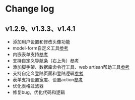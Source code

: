 # Change log

## v1.2.9、v1.3.3、v1.4.1

- 添加用户设置和修改头像功能
- model-form自定义工具[参考](zh/model-form.md?id=自定义工具)
- 内嵌表单支持[参考](zh/model-form-fields.md?id=embeds)
- 支持自定义导航条（右上角）[参考](https://github.com/z-song/oficina4-admin/issues/392)
- 添加脚手架、数据库命令行工具、web artisan帮助工具[参考](zh/helpers.md)
- 支持自定义登陆页面和登陆逻辑[参考](zh/qa.md?id=自定义登陆页面和登陆逻辑)
- 表单支持设置宽度、设置action[参考](zh/model-form.md?id=其它方法)
- 优化表格过滤器
- 修复bug，优化代码和逻辑
